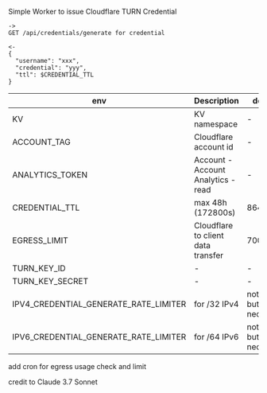 Simple Worker to issue Cloudflare TURN Credential

```text
->
GET /api/credentials/generate for credential

<-
{
  "username": "xxx",
  "credential": "yyy",
  "ttl": $CREDENTIAL_TTL
}
```

| env      | Description | default |
| ----------- | ----------- | ----------- |
| KV | KV namespace | - |
| ACCOUNT_TAG | Cloudflare account id | - |
| ANALYTICS_TOKEN | Account - Account Analytics - read | - |
| CREDENTIAL_TTL | max 48h (172800s) | 86400 |
| EGRESS_LIMIT | Cloudflare to client data transfer | 700 |
| TURN_KEY_ID | - | - |
| TURN_KEY_SECRET | - | - |
| IPV4_CREDENTIAL_GENERATE_RATE_LIMITER | for /32 IPv4 | not set, but necessary |
| IPV6_CREDENTIAL_GENERATE_RATE_LIMITER | for /64 IPv6 | not set, but necessary |

add cron for egress usage check and limit

credit to Claude 3.7 Sonnet
